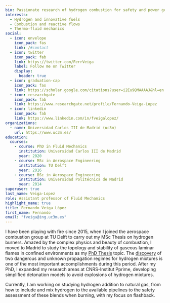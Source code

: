 ```yaml
---
bio: Passionate research of hydrogen combustion for safety and power generation.
interests:
  - Hydrogen and innovative fuels
  - Combustion and reactive flows
  - Thermo-fluid mechanics
social:
  - icon: envelope
    icon_pack: fas
    link: /#contact
  - icon: twitter
    icon_pack: fab
    link: https://twitter.com/FerrVeiga
    label: Follow me on Twitter
    display:
      header: true
  - icon: graduation-cap
    icon_pack: fas
    link: https://scholar.google.com/citations?user=i2Eu9QMAAAAJ&hl=en
  - icon: researchgate
    icon_pack: fab
    link: https://www.researchgate.net/profile/Fernando-Veiga-Lopez
  - icon: linkedin
    icon_pack: fab
    link: https://www.linkedin.com/in/fveigalopez/
organizations:
  - name: Universidad Carlos III de Madrid (uc3m)
    url: https://www.uc3m.es/
education:
  courses:
    - course: PhD in Fluid Mechanics
      institution: Universidad Carlos III de Madrid
      year: 2020
    - course: MSc in Aerospace Engineering
      institution: TU Delft
      year: 2016
    - course: BSc in Aerospace Engineering
      institution: Universidad Politécnica de Madrid
      year: 2014
superuser: true
last_name: Veiga-Lopez
role: Assistant professor of Fluid Mechanics
highlight_name: true
title: Fernando Veiga López
first_name: Fernando
email: "fveiga@ing.uc3m.es"
---
```


I have been playing with fire since 2015, when I joined the aerospace combustion group at TU Delft to carry out my MSc Thesis on hydrogen burners. Amazed by the complex physics and beauty of combustion, I moved to Madrid to study the topology and stability of gaseous laminar flames in confined environments as my [PhD Thesis](https://www.researchgate.net/publication/350176792_Flame_propagation_in_narrow_channels?_sg%5B0%5D=wkQ-z2gSJWEgCqMJBT0WE-hbXBYfZDx3UNfBOs3FWL_DoSrMB06nxpN9ZXWMzBAPf_RSPCnfGH0c0gKtHYXynjEeVZt6iyieBU6WF0zv.2E8FtxIwYSraWnDK5KF_rX_M0k17N9fzMzKml7Jd0aM6Lt9rAF1f9t3LQ4oC9OMzFn3toexjnj_K8kwublHDWw) topic. The [discovery](https://physics.aps.org/articles/v13/72) of two dangerous and unknown propagation regimes for hydrogen mixtures is one of the most important accomplishments during this period. After my PhD, I expanded my research areas at CNRS-Institut Pprime, developing simplified detonation models to avoid explosions of hydrogen mixtures.

Currently, I am working on studying hydrogen addition to natural gas, from how to include and mix hydrogen to the available pipelines to the safety assessment of these blends when burning, with my focus on flashback.
